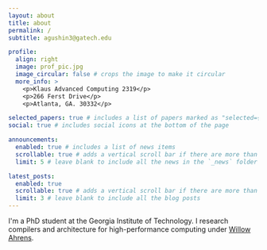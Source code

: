 ```yaml
---
layout: about
title: about
permalink: /
subtitle: agushin3@gatech.edu

profile:
  align: right
  image: prof_pic.jpg
  image_circular: false # crops the image to make it circular
  more_info: >
    <p>Klaus Advanced Computing 2319</p>
    <p>266 Ferst Drive</p>
    <p>Atlanta, GA. 30332</p>

selected_papers: true # includes a list of papers marked as "selected={true}"
social: true # includes social icons at the bottom of the page

announcements:
  enabled: true # includes a list of news items
  scrollable: true # adds a vertical scroll bar if there are more than 3 news items
  limit: 5 # leave blank to include all the news in the `_news` folder

latest_posts:
  enabled: true
  scrollable: true # adds a vertical scroll bar if there are more than 3 new posts items
  limit: 3 # leave blank to include all the blog posts
---
```


I'm a PhD student at the Georgia Institute of Technology. I research compilers and architecture for high-performance computing under <a href='https://willowahrens.net/'>Willow Ahrens</a>.